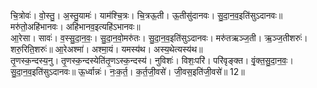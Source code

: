 

  
चि॒त्रोवः॑। वो॒स्तु॒। अ॒स्तु॒यामः॑। याम॑श्चि॒त्रः। चि॒त्रऊ॒ती। ऊ॒तीसु॑दानवः। सु॒दा॒न॒व॒इति॑सुऽदानवः॥ मरु॑तो॒अहि॑भानवः। अहि॑भानव॒इत्यहि॑ऽभानवः॥  
आ॒रेसा। सावः॑। व॒स्सु॒दा॒न॒वः॒। सु॒दा॒न॒वो॒मरु॑तः। सु॒दा॒न॒व॒इति॑सुऽदानवः। मरु॑तऋञ्ज॒ती। ऋ॒ञ्ज॒तीशरुः॑। शरु॒रिति॒शरुः॑॥ आ॒रेअश्मा॑। अश्मा॒यं। यमस्य॑थ। अस्य॒थेत्यस्य॑थ॥  
तृ॒णस्क॒न्दस्य॒नु। तृ॒णस्क॒न्दस्येति॑तृ॒णऽस्क॒न्दस्य॑। नुविशः॑। विशः॒परि॑। परि॑वृङ्क्त। वृं॒क्त॒सु॒दा॒न॒वः॒। सु॒दा॒न॒व॒इति॑सुऽदानवः॥ ऊ॒र्ध्वान्नः॑। नः॒क॒र्त॒। क॒र्त॒जी॒वसे॑। जी॒वस॒इति॑जी॒वसे॑॥ 12॥  
